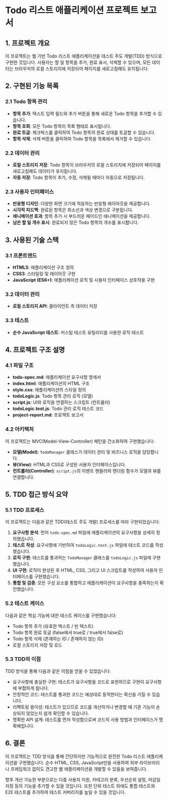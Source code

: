 # Todo 리스트 애플리케이션 프로젝트 보고서

## 1. 프로젝트 개요

이 프로젝트는 웹 기반 Todo 리스트 애플리케이션을 테스트 주도 개발(TDD) 방식으로 구현한 것입니다. 사용자는 할 일 항목을 추가, 완료 표시, 삭제할 수 있으며, 모든 데이터는 브라우저의 로컬 스토리지에 저장되어 페이지를 새로고침해도 유지됩니다.

## 2. 구현된 기능 목록

### 2.1 Todo 항목 관리
- **항목 추가**: 텍스트 입력 필드와 추가 버튼을 통해 새로운 Todo 항목을 추가할 수 있습니다.
- **항목 조회**: 모든 Todo 항목이 목록 형태로 표시됩니다.
- **완료 토글**: 체크박스를 클릭하여 Todo 항목의 완료 상태를 토글할 수 있습니다.
- **항목 삭제**: 삭제 버튼을 클릭하여 Todo 항목을 목록에서 제거할 수 있습니다.

### 2.2 데이터 관리
- **로컬 스토리지 저장**: Todo 항목이 브라우저의 로컬 스토리지에 저장되어 페이지를 새로고침해도 데이터가 유지됩니다.
- **자동 저장**: Todo 항목이 추가, 수정, 삭제될 때마다 자동으로 저장됩니다.

### 2.3 사용자 인터페이스
- **반응형 디자인**: 다양한 화면 크기에 적응하는 반응형 레이아웃을 제공합니다.
- **시각적 피드백**: 완료된 항목은 취소선과 색상 변경으로 구분됩니다.
- **애니메이션 효과**: 항목 추가 시 부드러운 페이드인 애니메이션을 제공합니다.
- **남은 할 일 개수 표시**: 완료되지 않은 Todo 항목의 개수를 표시합니다.

## 3. 사용된 기술 스택

### 3.1 프론트엔드
- **HTML5**: 애플리케이션 구조 정의
- **CSS3**: 스타일링 및 레이아웃 구현
- **JavaScript (ES6+)**: 애플리케이션 로직 및 사용자 인터페이스 상호작용 구현

### 3.2 데이터 관리
- **로컬 스토리지 API**: 클라이언트 측 데이터 저장

### 3.3 테스트
- **순수 JavaScript 테스트**: 커스텀 테스트 유틸리티를 사용한 로직 테스트

## 4. 프로젝트 구조 설명

### 4.1 파일 구조
- **todo-spec.md**: 애플리케이션 요구사항 명세서
- **index.html**: 애플리케이션의 HTML 구조
- **style.css**: 애플리케이션의 스타일 정의
- **todoLogic.js**: Todo 항목 관리 로직 (모델)
- **script.js**: UI와 로직을 연결하는 스크립트 (컨트롤러)
- **todoLogic.test.js**: Todo 관리 로직 테스트 코드
- **project-report.md**: 프로젝트 보고서

### 4.2 아키텍처
이 프로젝트는 MVC(Model-View-Controller) 패턴을 간소화하여 구현했습니다:
- **모델(Model)**: `TodoManager` 클래스가 데이터 관리 및 비즈니스 로직을 담당합니다.
- **뷰(View)**: HTML과 CSS로 구성된 사용자 인터페이스입니다.
- **컨트롤러(Controller)**: `script.js`의 이벤트 핸들러와 렌더링 함수가 모델과 뷰를 연결합니다.

## 5. TDD 접근 방식 요약

### 5.1 TDD 프로세스
이 프로젝트는 다음과 같은 TDD(테스트 주도 개발) 프로세스를 따라 구현되었습니다:

1. **요구사항 분석**: 먼저 `todo-spec.md` 파일에 애플리케이션의 요구사항을 상세히 정의했습니다.
2. **테스트 작성**: 요구사항에 기반하여 `todoLogic.test.js` 파일에 테스트 코드를 작성했습니다.
3. **로직 구현**: 테스트를 통과하는 `TodoManager` 클래스를 `todoLogic.js` 파일에 구현했습니다.
4. **UI 구현**: 로직이 완성된 후 HTML, CSS, 그리고 UI 스크립트를 작성하여 사용자 인터페이스를 구현했습니다.
5. **통합 및 검증**: 모든 구성 요소를 통합하고 애플리케이션이 요구사항을 충족하는지 확인했습니다.

### 5.2 테스트 케이스
다음과 같은 핵심 기능에 대한 테스트 케이스를 구현했습니다:
- Todo 항목 추가 (유효한 텍스트 / 빈 텍스트)
- Todo 항목 완료 토글 (false에서 true로 / true에서 false로)
- Todo 항목 삭제 (존재하는 ID / 존재하지 않는 ID)
- 로컬 스토리지 저장 및 로드

### 5.3 TDD의 이점
TDD 방식을 통해 다음과 같은 이점을 얻을 수 있었습니다:
- 요구사항에 충실한 구현: 테스트가 요구사항을 코드로 표현하므로 구현이 요구사항에 부합하게 됩니다.
- 안정적인 코드: 테스트를 통과한 코드는 예상대로 동작한다는 확신을 가질 수 있습니다.
- 리팩토링 용이성: 테스트가 있으므로 코드를 개선하거나 변경할 때 기존 기능이 손상되지 않았는지 쉽게 확인할 수 있습니다.
- 명확한 API 설계: 테스트를 먼저 작성함으로써 코드의 사용 방법과 인터페이스가 명확해집니다.

## 6. 결론

이 프로젝트는 TDD 방식을 통해 간단하지만 기능적으로 완전한 Todo 리스트 애플리케이션을 구현했습니다. 순수 HTML, CSS, JavaScript만을 사용하여 외부 라이브러리나 프레임워크 없이도 견고한 웹 애플리케이션을 개발할 수 있음을 보여줍니다.

향후 개선 가능한 부분으로는 다중 사용자 지원, 카테고리 분류, 우선순위 설정, 마감일 지정 등의 기능을 추가할 수 있을 것입니다. 또한 단위 테스트 외에도 통합 테스트와 E2E 테스트를 추가하여 테스트 커버리지를 높일 수 있을 것입니다.
